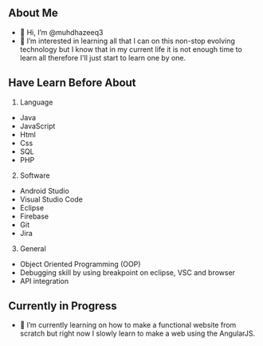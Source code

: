 ## About Me

- 👋 Hi, I’m @muhdhazeeq3
- 👀 I’m interested in learning all that I can on this non-stop evolving technology but I know that in my current life it is not enough time to learn all therefore I'll just start to learn one by one.

## Have Learn Before About
1. Language
  - Java
  - JavaScript
  - Html
  - Css
  - SQL
  - PHP
2. Software
  - Android Studio
  - Visual Studio Code
  - Eclipse
  - Firebase
  - Git
  - Jira
3. General
  - Object Oriented Programming (OOP)
  - Debugging skill by using breakpoint on eclipse, VSC and browser
  - API integration

## Currently in Progress
- 🌱 I’m currently learning on how to make a functional website from scratch but right now I slowly learn to make a web using the AngularJS.

<!---
muhdhazeeq3/muhdhazeeq3 is a ✨ special ✨ repository because its `README.md` (this file) appears on your GitHub profile.
You can click the Preview link to take a look at your changes.
--->

